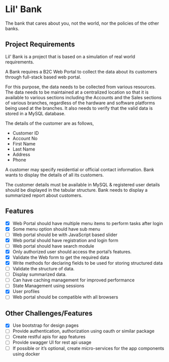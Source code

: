 # Lil' Bank
The bank that cares about you, not the world, nor the 
policies of the other banks.

## Project Requirements

Lil' Bank is a project that is based on a simulation
of real world requirements.

A Bank requires a B2C Web Portal to collect the data 
about its customers through full-stack based web portal.

For this purpose, the data needs to be collected from 
various resources. The data needs to be maintained at 
a centralized location so that it is available to various 
sections including the Accounts and the Sales sections of 
various branches, regardless of the hardware and software 
platforms being used at the branches. 
It also needs to verify that the valid data is stored in 
a MySQL database.

The details of the customer are as follows,
- Customer ID
- Account No
- First Name
- Last Name
- Address
- Phone

A customer may specify residential or official contact information.
Bank wants to display the details of all its customers. 

The customer details must be available in MySQL & registered 
user details should be displayed in the tabular structure. 
Bank needs to display a summarized report about customers. 

## Features
- [X] Web Portal should have multiple menu items to perform tasks after login
- [X] Some menu option should have sub menu 
- [ ] Web portal should be with JavaScript based slider 
- [X] Web portal should have registration and login form
- [ ] Web portal should have search module 
- [X] Only authorized user should access the portal’s features.
- [X] Validate the Web form to get the required data 
- [X] Write methods for declaring fields to be used for storing structured data 
- [ ] Validate the structure of data.  
- [ ] Display summarized data. 
- [ ] Can have caching management for improved performance 
- [ ] State Management using sessions
- [X] User profiles 
- [ ] Web portal should be compatible with all browsers 

## Other Challenges/Features

- [X] Use bootstrap for design pages
- [ ] Provide authentication, authorization using oauth or similar package
- [ ] Create restful apis for app features
- [ ] Provide swagger UI for rest api usage
- [ ] If possible or it’s optional, create micro-services for the app components using docker